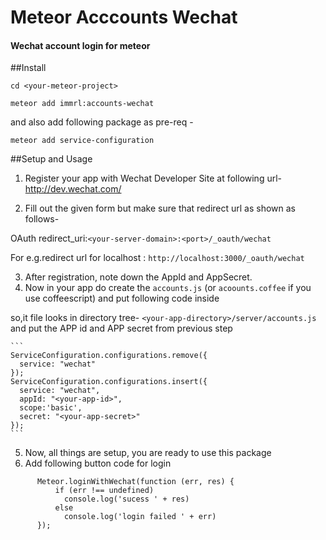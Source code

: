 # Meteor Acccounts Wechat
#### Wechat account login for meteor

##Install

`cd <your-meteor-project>`

`meteor add immrl:accounts-wechat`

and also add following package as pre-req -

`meteor add service-configuration`


##Setup and Usage
1. Register your app with Wechat Developer Site at following url- http://dev.wechat.com/

2. Fill out the given form but make sure that redirect url as shown as follows-

  OAuth redirect_uri:`<your-server-domain>:<port>/_oauth/wechat`

  For e.g.redirect url for localhost : `http://localhost:3000/_oauth/wechat`

3. After registration, note down the AppId and AppSecret.
4. Now in your app do create the `accounts.js` (or `acoounts.coffee` if you use coffeescript) and put following code inside

 so,it file looks in directory tree- `<your-app-directory>/server/accounts.js`  and put the APP id and APP secret from previous step

    ```
    ServiceConfiguration.configurations.remove({
      service: "wechat"
    });
    ServiceConfiguration.configurations.insert({
      service: "wechat",
      appId: "<your-app-id>",
      scope:'basic',
      secret: "<your-app-secret>"
    });
    ```
5. Now, all things are setup, you are ready to use this package
6. Add following button code for login
```
      Meteor.loginWithWechat(function (err, res) {
          if (err !== undefined)
            console.log('sucess ' + res)
          else
            console.log('login failed ' + err)
      });
```
